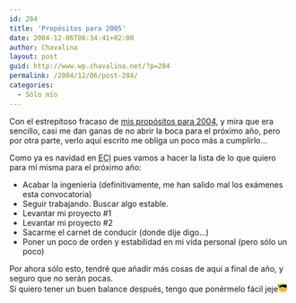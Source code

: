 ```yaml
---
id: 284
title: 'Propósitos para 2005'
date: 2004-12-06T06:34:41+02:00
author: Chavalina
layout: post
guid: http://www.wp.chavalina.net/?p=284
permalink: /2004/12/06/post-284/
categories:
  - Sólo mío
---
```

Con el estrepitoso fracaso de <a href="http://www.chavalina.net/creditos.php" target="_blank">mis propósitos para 2004</a>, y mira que era sencillo, casi me dan ganas de no abrir la boca para el próximo a&ntilde;o, pero por otra parte, verlo aqu&iacute; escrito me obliga un poco más a cumplirlo…

Como ya es navidad en <acronym title="El Corte Inglés, como no">ECI</acronym> pues vamos a hacer la lista de lo que quiero para m&iacute; misma para el próximo a&ntilde;o:

  * Acabar la ingenier&iacute;a (definitivamente, me han salido mal los exámenes esta convocatoria)
  * Seguir trabajando. Buscar algo estable.
  * Levantar mi proyecto #1
  * Levantar mi proyecto #2
  * Sacarme el carnet de conducir (donde dije digo…)
  * Poner un poco de orden y estabilidad en mi vida personal (pero sólo un poco)

Por ahora sólo esto, tendré que a&ntilde;adir más cosas de aqu&iacute; a final de a&ntilde;o, y seguro que no serán pocas.  
Si quiero tener un buen balance después, tengo que ponérmelo fácil jeje![gafas](/imagenes/emoticonos/gafas.gif)